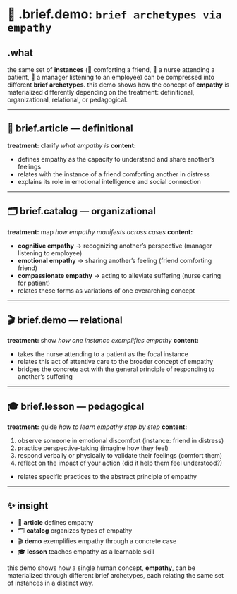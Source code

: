 # 🧩 .brief.demo: `brief archetypes via empathy`

## .what
the same set of **instances** (🔹 comforting a friend, 🏥 a nurse attending a patient, 🤝 a manager listening to an employee) can be compressed into different **brief archetypes**.
this demo shows how the concept of **empathy** is materialized differently depending on the treatment: definitional, organizational, relational, or pedagogical.

---

## 📖 brief.article — definitional
**treatment:** clarify *what empathy is*
**content:**
- defines empathy as the capacity to understand and share another’s feelings
- relates with the instance of a friend comforting another in distress
- explains its role in emotional intelligence and social connection

---

## 🗂️ brief.catalog — organizational
**treatment:** map *how empathy manifests across cases*
**content:**
- **cognitive empathy** → recognizing another’s perspective (manager listening to employee)
- **emotional empathy** → sharing another’s feeling (friend comforting friend)
- **compassionate empathy** → acting to alleviate suffering (nurse caring for patient)
- relates these forms as variations of one overarching concept

---

## 🎬 brief.demo — relational
**treatment:** show *how one instance exemplifies empathy*
**content:**
- takes the nurse attending to a patient as the focal instance
- relates this act of attentive care to the broader concept of empathy
- bridges the concrete act with the general principle of responding to another’s suffering

---

## 🎓 brief.lesson — pedagogical
**treatment:** guide *how to learn empathy step by step*
**content:**
1. observe someone in emotional discomfort (instance: friend in distress)
2. practice perspective-taking (imagine how they feel)
3. respond verbally or physically to validate their feelings (comfort them)
4. reflect on the impact of your action (did it help them feel understood?)
- relates specific practices to the abstract principle of empathy

---

## ✨ insight
- 📖 **article** defines empathy
- 🗂️ **catalog** organizes types of empathy
- 🎬 **demo** exemplifies empathy through a concrete case
- 🎓 **lesson** teaches empathy as a learnable skill

this demo shows how a single human concept, **empathy**, can be materialized through different brief archetypes, each relating the same set of instances in a distinct way.
